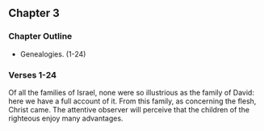 ## Chapter 3

### Chapter Outline

- Genealogies. (1-24)

### Verses 1-24

Of all the families of Israel, none were so illustrious as the family of David: here we have a full account of it. From this family, as concerning the flesh, Christ came. The attentive observer will perceive that the children of the righteous enjoy many advantages.



